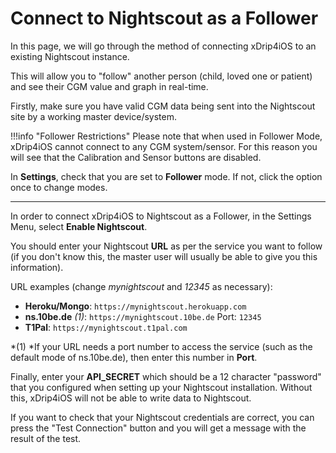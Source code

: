 # Connect to Nightscout as a Follower

In this page, we will go through the method of connecting xDrip4iOS to an existing Nightscout instance.

This will allow you to "follow" another person (child, loved one or patient) and see their CGM value and graph in real-time.

Firstly, make sure you have valid CGM data being sent into the Nightscout site by a working master device/system.


!!!info "Follower Restrictions"
    Please note that when used in Follower Mode, xDrip4iOS cannot connect to any CGM system/sensor. For this reason you will see that the Calibration and Sensor buttons are disabled.

In **Settings**, check that you are set to **Follower** mode. If not, click the option once to change modes.
___

In order to connect xDrip4iOS to Nightscout as a Follower, in the Settings Menu, select **Enable Nightscout**.

You should enter your Nightscout **URL** as per the service you want to follow (if you don't know this, the master user will usually be able to give you this information).

URL examples (change *mynightscout* and *12345* as necessary):

- **Heroku/Mongo**: ```https://mynightscout.herokuapp.com```
- **ns.10be.de** *(1)*: ```https://mynightscout.10be.de```  Port: ```12345```
- **T1Pal**: ```https://mynightscout.t1pal.com```

*(1) *If your URL needs a port number to access the service (such as the default mode of ns.10be.de), then enter this number in **Port**.

Finally, enter your **API_SECRET** which should be a 12 character "password" that you configured when setting up your Nightscout installation. Without this, xDrip4iOS will not be able to write data to Nightscout.

If you want to check that your Nightscout credentials are correct, you can press the "Test Connection" button and you will get a message with the result of the test.